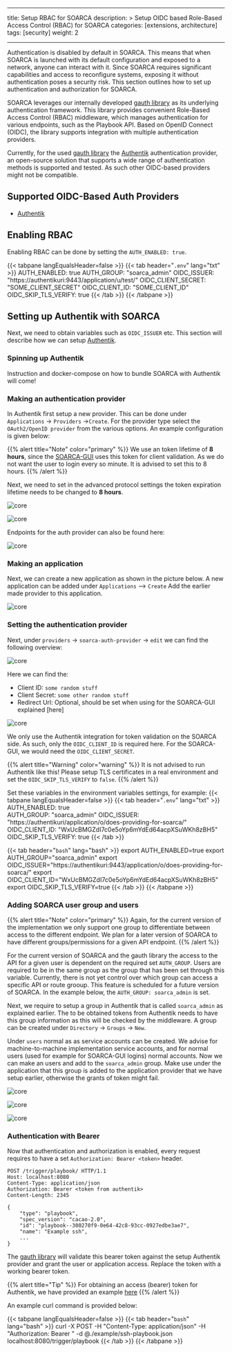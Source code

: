 
---

title: Setup RBAC for SOARCA
description: >
  Setup OIDC based Role-Based Access Control (RBAC) for SOARCA
categories: [extensions, architecture]
tags: [security]
weight: 2

---
Authentication is disabled by default in SOARCA. This means that when SOARCA is launched with its default configuration and exposed to a network, anyone can interact with it. Since SOARCA requires significant capabilities and access to reconfigure systems, exposing it without authentication poses a security risk. This section outlines how to set up authentication and authorization for SOARCA.

SOARCA leverages our internally developed [gauth library](https://github.com/COSSAS/gauth) as its underlying authentication framework. This library provides convenient Role-Based Access Control (RBAC) middleware, which manages authentication for various endpoints, such as the Playbook API. Based on OpenID Connect (OIDC), the library supports integration with multiple authentication providers.

Currently, for the used [gauth library](https://github.com/COSSAS/gauth) the [Authentik](https://goauthentik.io/) authentication provider, an open-source solution that supports a wide range of authentication methods is supported and tested. As such other OIDC-based providers might not be compatible.

## Supported OIDC-Based Auth Providers

- [Authentik](https://goauthentik.io/)

## Enabling RBAC

Enabling RBAC can be done by setting the `AUTH_ENABLED: true`.

{{< tabpane langEqualsHeader=false  >}}
{{< tab header="`.env`" lang="txt" >}}
AUTH_ENABLED: true
AUTH_GROUP: "soarca_admin"
OIDC_ISSUER: "https://authentikuri:9443/application/u/test/"
OIDC_CLIENT_SECRET: "SOME_CLIENT_SECRET"
OIDC_CLIENT_ID: "SOME_CLIENT_ID"
OIDC_SKIP_TLS_VERIFY: true
{{< /tab >}}
{{< /tabpane >}}

## Setting up Authentik with SOARCA

Next, we need to obtain variables such as `OIDC_ISSUER` etc. This section will describe how we can setup [Authentik](https://goauthentik.io/).

### Spinning up Authentik

Instruction and docker-compose on how to bundle SOARCA with Authentik will come!

### Making an authentication provider

In Authentik first setup a new provider. This can be done under `Applications` -> `Providers` ->`Create`. For the provider type select the `OAuth2/OpenID provider` from the various options. An example configuration is given below:

{{% alert title="Note" color="primary" %}}
We use an token lifetime of **8 hours**, since the [SOARCA-GUI](https://github.com/COSSAS/SOARCA-GUI) uses this token for client validation. As we do not want the user to login every so minute. It is advised to set this to 8 hours.
{{% /alert %}}

Next, we need to set in the advanced protocol settings the token expiration lifetime needs to be changed to **8 hours**.

![core](/SOARCA/images/installation_configuration/authentik_setup/setup-provider.png)

![core](/SOARCA/images/installation_configuration/authentik_setup/change-lifetime.png)

Endpoints for the auth provider can also be found here:

![core](/SOARCA/images/installation_configuration/authentik_setup/endpoints.png)

### Making an application

Next, we can create a new application as shown in the picture below. A new application can be added under `Applications` --> `Create`  Add the earlier made provider to this application.

![core](/SOARCA/images/installation_configuration/authentik_setup/setting-application.png)

### Setting the authentication provider

Next, under `providers` -> `soarca-auth-provider` -> `edit` we can find the following overview:

![core](/SOARCA/images/installation_configuration/authentik_setup/view-provider.png)

Here we can find the:

- Client ID: `some random stuff`
- Client Secret: `some other random stuff`
- Redirect Url: Optional, should be set when using for the SOARCA-GUI explained [here]

![core](/SOARCA/images/installation_configuration/authentik_setup/editing-provider.png)

We only use the Authentik integration for token validation on the SOARCA side. As such, only the `OIDC_CLIENT_ID` is required here. For the SOARCA-GUI, we would need the `OIDC_CLIENT_SECRET`.

{{% alert title="Warning" color="warning" %}}
It is not advised to run Authentik like this! Please setup TLS certificates in a real environment and set the `OIDC_SKIP_TLS_VERIFY` to `false`.
{{% /alert %}}

Set these variables in the environment variables settings, for example:
{{< tabpane langEqualsHeader=false  >}}
{{< tab header="`.env`" lang="txt" >}}
AUTH_ENABLED: true  
AUTH_GROUP: "soarca_admin"
OIDC_ISSUER: "https://authentikuri/application/o/does-providing-for-soarca/"
OIDC_CLIENT_ID: "WxUcBMGZdI7c0e5oYp6mYdEd64acpXSuWKh8zBH5"
OIDC_SKIP_TLS_VERIFY: true
{{< /tab >}}

{{< tab header="`bash`" lang="bash" >}}
export AUTH_ENABLED=true
export AUTH_GROUP="soarca_admin"
export OIDC_ISSUER="https://authentikuri:9443/application/o/does-providing-for-soarca/"
export OIDC_CLIENT_ID="WxUcBMGZdI7c0e5oYp6mYdEd64acpXSuWKh8zBH5"
export OIDC_SKIP_TLS_VERIFY=true
{{< /tab >}}
{{< /tabpane >}}

### Adding SOARCA user group and users

{{% alert title="Note" color="primary" %}}
Again, for the current version of the implementation we only support one group to differentiate between access to the different endpoint. We plan for a later version of SOARCA to have different groups/permissions for a given API endpoint.
{{% /alert %}}

For the current version of SOARCA and the gauth library the access to the API for a given user is dependent on the required set `AUTH_GROUP`. Users are required to be in the same group as the group that has been set through this variable. Currently, there is not yet control over which group can access a specific API or route grooup. This feature is scheduled for a future version of SOARCA. In the example below, the `AUTH_GROUP: soarca_admin` is set.

Next, we require to setup a group in Authentik that is called `soarca_admin` as explained earlier. The to be obtained tokens from Authentik needs to have this group information as this will be checked by the middleware. A group can be created under `Directory` -> `Groups` -> `New`.

Under `users` normal as as service accounts can be created. We advise for machine-to-machine implementation service accounts, and for normal users (used for example for SOARCA-GUI logins) normal accounts. Now we can make an users and add to the `soarca_admin` group. Make use under the application that this group is added to the application provider that we have setup earlier, otherwise the grants of token might fail.

![core](/SOARCA/images/installation_configuration/authentik_setup/groups.png)

![core](/SOARCA/images/installation_configuration/authentik_setup/add-user.png)

![core](/SOARCA/images/installation_configuration/authentik_setup/add-groups.png)

### Authentication with Bearer

Now that authentication and authorization is enabled, every request requires to have a set `Authorization: Bearer <token>` header.

```
POST /trigger/playbook/ HTTP/1.1
Host: localhost:8080
Content-Type: application/json
Authorization: Bearer <token from authentik> 
Content-Length: 2345

{
    "type": "playbook",
    "spec_version": "cacao-2.0",
    "id": "playbook--300270f9-0e64-42c8-93cc-0927edbe3ae7",
    "name": "Example ssh",
    ...
}
```

The [gauth library](https://github.com/COSSAS/gauth) will validate this bearer token against the setup Authentik provider and grant the user or application access. Replace the token with a working bearer token.  

{{% alert title="Tip" %}}
For obtaining an access (bearer) token for Authentik, we have provided an example [here](https://github.com/COSSAS/gauth/examples/m2m)
{{% /alert %}}

An example curl command is provided below:

{{< tabpane langEqualsHeader=false  >}}
{{< tab header="`bash`" lang="bash" >}}
curl -X POST -H "Content-Type: application/json" -H "Authorization: Bearer <replace token>" -d @./example/ssh-playbook.json localhost:8080/trigger/playbook
{{< /tab >}}
{{< /tabpane >}}
